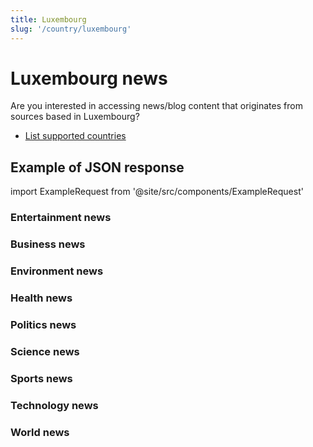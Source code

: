 ```yaml
---
title: Luxembourg
slug: '/country/luxembourg'
---
```


# Luxembourg news

Are you interested in accessing news/blog content that originates from sources based in Luxembourg?

- [List supported countries](/get-articles/countries)

## Example of JSON response

import ExampleRequest from '@site/src/components/ExampleRequest'

### Entertainment news
<ExampleRequest url="https://api.apitube.io/v1/news/articles-demo?limit=2&category=news/Arts_and_Entertainment&country=lu"></ExampleRequest>

### Business news
<ExampleRequest url="https://api.apitube.io/v1/news/articles-demo?limit=2&category=news/Business&country=lu"></ExampleRequest>

### Environment news
<ExampleRequest url="https://api.apitube.io/v1/news/articles-demo?limit=2&category=news/Environment&country=lu"></ExampleRequest>

### Health news
<ExampleRequest url="https://api.apitube.io/v1/news/articles-demo?limit=2&category=news/Health&country=lu"></ExampleRequest>

### Politics news
<ExampleRequest url="https://api.apitube.io/v1/news/articles-demo?limit=2&category=news/Politics&country=lu"></ExampleRequest>

### Science news
<ExampleRequest url="https://api.apitube.io/v1/news/articles-demo?limit=2&category=news/Science&country=lu"></ExampleRequest>

### Sports news
<ExampleRequest url="https://api.apitube.io/v1/news/articles-demo?limit=2&category=news/Sports&country=lu"></ExampleRequest>

### Technology news
<ExampleRequest url="https://api.apitube.io/v1/news/articles-demo?limit=2&category=news/Technology&country=lu"></ExampleRequest>

### World news
<ExampleRequest url="https://api.apitube.io/v1/news/articles-demo?limit=2&category=news/World&country=lu"></ExampleRequest>

